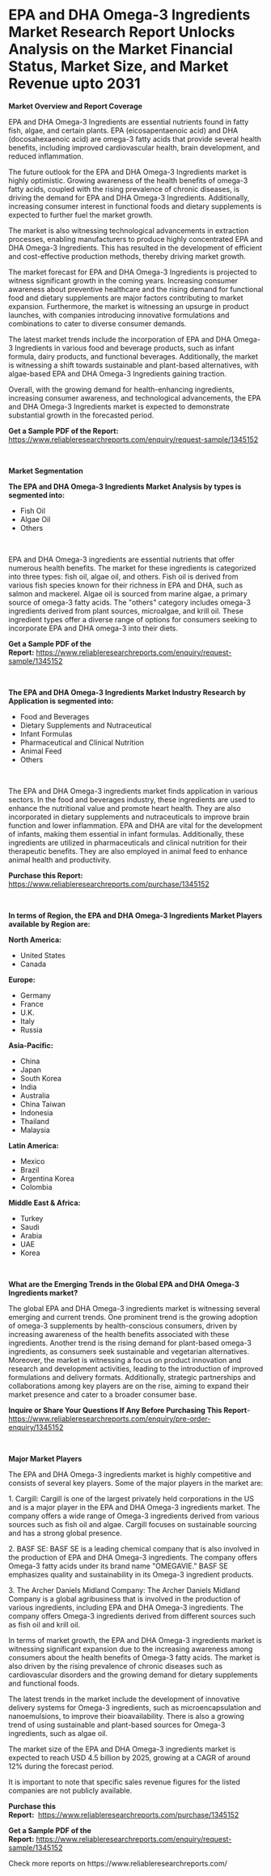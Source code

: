 <p><h1>EPA and DHA Omega-3 Ingredients Market Research Report Unlocks Analysis on the Market Financial Status, Market Size, and Market Revenue upto 2031</h1></p><p><strong>Market Overview and Report Coverage</strong></p>
<p><p>EPA and DHA Omega-3 Ingredients are essential nutrients found in fatty fish, algae, and certain plants. EPA (eicosapentaenoic acid) and DHA (docosahexaenoic acid) are omega-3 fatty acids that provide several health benefits, including improved cardiovascular health, brain development, and reduced inflammation.</p><p>The future outlook for the EPA and DHA Omega-3 Ingredients market is highly optimistic. Growing awareness of the health benefits of omega-3 fatty acids, coupled with the rising prevalence of chronic diseases, is driving the demand for EPA and DHA Omega-3 Ingredients. Additionally, increasing consumer interest in functional foods and dietary supplements is expected to further fuel the market growth.</p><p>The market is also witnessing technological advancements in extraction processes, enabling manufacturers to produce highly concentrated EPA and DHA Omega-3 Ingredients. This has resulted in the development of efficient and cost-effective production methods, thereby driving market growth.</p><p>The market forecast for EPA and DHA Omega-3 Ingredients is projected to witness significant growth in the coming years. Increasing consumer awareness about preventive healthcare and the rising demand for functional food and dietary supplements are major factors contributing to market expansion. Furthermore, the market is witnessing an upsurge in product launches, with companies introducing innovative formulations and combinations to cater to diverse consumer demands.</p><p>The latest market trends include the incorporation of EPA and DHA Omega-3 Ingredients in various food and beverage products, such as infant formula, dairy products, and functional beverages. Additionally, the market is witnessing a shift towards sustainable and plant-based alternatives, with algae-based EPA and DHA Omega-3 Ingredients gaining traction.</p><p>Overall, with the growing demand for health-enhancing ingredients, increasing consumer awareness, and technological advancements, the EPA and DHA Omega-3 Ingredients market is expected to demonstrate substantial growth in the forecasted period.</p></p>
<p><strong>Get a Sample PDF of the Report:</strong> <a href="https://www.reliableresearchreports.com/enquiry/request-sample/1345152">https://www.reliableresearchreports.com/enquiry/request-sample/1345152</a></p>
<p>&nbsp;</p>
<p><strong>Market Segmentation</strong></p>
<p><strong>The EPA and DHA Omega-3 Ingredients Market Analysis by types is segmented into:</strong></p>
<p><ul><li>Fish Oil</li><li>Algae Oil</li><li>Others</li></ul></p>
<p>&nbsp;</p>
<p><p>EPA and DHA Omega-3 ingredients are essential nutrients that offer numerous health benefits. The market for these ingredients is categorized into three types: fish oil, algae oil, and others. Fish oil is derived from various fish species known for their richness in EPA and DHA, such as salmon and mackerel. Algae oil is sourced from marine algae, a primary source of omega-3 fatty acids. The "others" category includes omega-3 ingredients derived from plant sources, microalgae, and krill oil. These ingredient types offer a diverse range of options for consumers seeking to incorporate EPA and DHA omega-3 into their diets.</p></p>
<p><strong>Get a Sample PDF of the Report:</strong>&nbsp;<a href="https://www.reliableresearchreports.com/enquiry/request-sample/1345152">https://www.reliableresearchreports.com/enquiry/request-sample/1345152</a></p>
<p>&nbsp;</p>
<p><strong>The EPA and DHA Omega-3 Ingredients Market Industry Research by Application is segmented into:</strong></p>
<p><ul><li>Food and Beverages</li><li>Dietary Supplements and Nutraceutical</li><li>Infant Formulas</li><li>Pharmaceutical and Clinical Nutrition</li><li>Animal Feed</li><li>Others</li></ul></p>
<p>&nbsp;</p>
<p><p>The EPA and DHA Omega-3 ingredients market finds application in various sectors. In the food and beverages industry, these ingredients are used to enhance the nutritional value and promote heart health. They are also incorporated in dietary supplements and nutraceuticals to improve brain function and lower inflammation. EPA and DHA are vital for the development of infants, making them essential in infant formulas. Additionally, these ingredients are utilized in pharmaceuticals and clinical nutrition for their therapeutic benefits. They are also employed in animal feed to enhance animal health and productivity.</p></p>
<p><strong>Purchase this Report:</strong>&nbsp; <a href="https://www.reliableresearchreports.com/purchase/1345152">https://www.reliableresearchreports.com/purchase/1345152</a></p>
<p>&nbsp;</p>
<p><strong>In terms of Region, the EPA and DHA Omega-3 Ingredients Market Players available by Region are:</strong></p>
<p>
    <p> <strong> North America: </strong>
        <ul>
            <li>United States</li>
            <li>Canada</li>
        </ul>
        </p> 
    <p> <strong> Europe: </strong>
        <ul>
            <li>Germany</li>
            <li>France</li>
            <li>U.K.</li>
            <li>Italy</li>
            <li>Russia</li>
        </ul>
        </p> 
    <p> <strong> Asia-Pacific: </strong>
        <ul>
            <li>China</li>
            <li>Japan</li>
            <li>South Korea</li>
            <li>India</li>
            <li>Australia</li>
            <li>China Taiwan</li>
            <li>Indonesia</li>
            <li>Thailand</li>
            <li>Malaysia</li>
        </ul>
        </p> 
    <p> <strong> Latin America: </strong>
        <ul>
            <li>Mexico</li>
            <li>Brazil</li>
            <li>Argentina Korea</li>
            <li>Colombia</li>
        </ul>
        </p> 
    <p> <strong> Middle East & Africa: </strong>
        <ul>
            <li>Turkey</li>
            <li>Saudi</li>
            <li>Arabia</li>
            <li>UAE</li>
            <li>Korea</li>
        </ul>
    </p>
    </p>
<p>&nbsp;</p>
<p><strong>What are the Emerging Trends in the Global EPA and DHA Omega-3 Ingredients market?</strong></p>
<p><p>The global EPA and DHA Omega-3 ingredients market is witnessing several emerging and current trends. One prominent trend is the growing adoption of omega-3 supplements by health-conscious consumers, driven by increasing awareness of the health benefits associated with these ingredients. Another trend is the rising demand for plant-based omega-3 ingredients, as consumers seek sustainable and vegetarian alternatives. Moreover, the market is witnessing a focus on product innovation and research and development activities, leading to the introduction of improved formulations and delivery formats. Additionally, strategic partnerships and collaborations among key players are on the rise, aiming to expand their market presence and cater to a broader consumer base.</p></p>
<p><strong>Inquire or Share Your Questions If Any Before Purchasing This Report</strong>- <a href="https://www.reliableresearchreports.com/enquiry/pre-order-enquiry/1345152">https://www.reliableresearchreports.com/enquiry/pre-order-enquiry/1345152</a></p>
<p>&nbsp;</p>
<p><strong>Major Market Players</strong></p>
<p><p>The EPA and DHA Omega-3 ingredients market is highly competitive and consists of several key players. Some of the major players in the market are:</p><p>1. Cargill: Cargill is one of the largest privately held corporations in the US and is a major player in the EPA and DHA Omega-3 ingredients market. The company offers a wide range of Omega-3 ingredients derived from various sources such as fish oil and algae. Cargill focuses on sustainable sourcing and has a strong global presence.</p><p>2. BASF SE: BASF SE is a leading chemical company that is also involved in the production of EPA and DHA Omega-3 ingredients. The company offers Omega-3 fatty acids under its brand name "OMEGAVIE." BASF SE emphasizes quality and sustainability in its Omega-3 ingredient products.</p><p>3. The Archer Daniels Midland Company: The Archer Daniels Midland Company is a global agribusiness that is involved in the production of various ingredients, including EPA and DHA Omega-3 ingredients. The company offers Omega-3 ingredients derived from different sources such as fish oil and krill oil.</p><p>In terms of market growth, the EPA and DHA Omega-3 ingredients market is witnessing significant expansion due to the increasing awareness among consumers about the health benefits of Omega-3 fatty acids. The market is also driven by the rising prevalence of chronic diseases such as cardiovascular disorders and the growing demand for dietary supplements and functional foods.</p><p>The latest trends in the market include the development of innovative delivery systems for Omega-3 ingredients, such as microencapsulation and nanoemulsions, to improve their bioavailability. There is also a growing trend of using sustainable and plant-based sources for Omega-3 ingredients, such as algae oil.</p><p>The market size of the EPA and DHA Omega-3 ingredients market is expected to reach USD 4.5 billion by 2025, growing at a CAGR of around 12% during the forecast period.</p><p>It is important to note that specific sales revenue figures for the listed companies are not publicly available.</p></p>
<p><strong>Purchase this Report:</strong>&nbsp;&nbsp;<a href="https://www.reliableresearchreports.com/purchase/1345152">https://www.reliableresearchreports.com/purchase/1345152</a></p>
<p></p>
<p><strong>Get a Sample PDF of the Report:</strong>&nbsp;<a href="https://www.reliableresearchreports.com/enquiry/request-sample/1345152">https://www.reliableresearchreports.com/enquiry/request-sample/1345152</a></p>
<p>Check more reports on https://www.reliableresearchreports.com/</p>